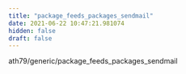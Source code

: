 ```yaml
---
title: "package_feeds_packages_sendmail"
date: 2021-06-22 10:47:21.981074
hidden: false
draft: false
---
```


ath79/generic/package_feeds_packages_sendmail

